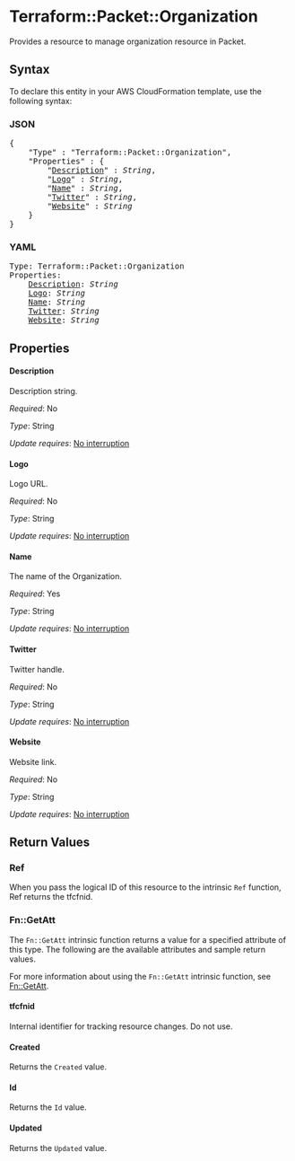 # Terraform::Packet::Organization

Provides a resource to manage organization resource in Packet.

## Syntax

To declare this entity in your AWS CloudFormation template, use the following syntax:

### JSON

<pre>
{
    "Type" : "Terraform::Packet::Organization",
    "Properties" : {
        "<a href="#description" title="Description">Description</a>" : <i>String</i>,
        "<a href="#logo" title="Logo">Logo</a>" : <i>String</i>,
        "<a href="#name" title="Name">Name</a>" : <i>String</i>,
        "<a href="#twitter" title="Twitter">Twitter</a>" : <i>String</i>,
        "<a href="#website" title="Website">Website</a>" : <i>String</i>
    }
}
</pre>

### YAML

<pre>
Type: Terraform::Packet::Organization
Properties:
    <a href="#description" title="Description">Description</a>: <i>String</i>
    <a href="#logo" title="Logo">Logo</a>: <i>String</i>
    <a href="#name" title="Name">Name</a>: <i>String</i>
    <a href="#twitter" title="Twitter">Twitter</a>: <i>String</i>
    <a href="#website" title="Website">Website</a>: <i>String</i>
</pre>

## Properties

#### Description

Description string.

_Required_: No

_Type_: String

_Update requires_: [No interruption](https://docs.aws.amazon.com/AWSCloudFormation/latest/UserGuide/using-cfn-updating-stacks-update-behaviors.html#update-no-interrupt)

#### Logo

Logo URL.

_Required_: No

_Type_: String

_Update requires_: [No interruption](https://docs.aws.amazon.com/AWSCloudFormation/latest/UserGuide/using-cfn-updating-stacks-update-behaviors.html#update-no-interrupt)

#### Name

The name of the Organization.

_Required_: Yes

_Type_: String

_Update requires_: [No interruption](https://docs.aws.amazon.com/AWSCloudFormation/latest/UserGuide/using-cfn-updating-stacks-update-behaviors.html#update-no-interrupt)

#### Twitter

Twitter handle.

_Required_: No

_Type_: String

_Update requires_: [No interruption](https://docs.aws.amazon.com/AWSCloudFormation/latest/UserGuide/using-cfn-updating-stacks-update-behaviors.html#update-no-interrupt)

#### Website

Website link.

_Required_: No

_Type_: String

_Update requires_: [No interruption](https://docs.aws.amazon.com/AWSCloudFormation/latest/UserGuide/using-cfn-updating-stacks-update-behaviors.html#update-no-interrupt)

## Return Values

### Ref

When you pass the logical ID of this resource to the intrinsic `Ref` function, Ref returns the tfcfnid.

### Fn::GetAtt

The `Fn::GetAtt` intrinsic function returns a value for a specified attribute of this type. The following are the available attributes and sample return values.

For more information about using the `Fn::GetAtt` intrinsic function, see [Fn::GetAtt](https://docs.aws.amazon.com/AWSCloudFormation/latest/UserGuide/intrinsic-function-reference-getatt.html).

#### tfcfnid

Internal identifier for tracking resource changes. Do not use.

#### Created

Returns the <code>Created</code> value.

#### Id

Returns the <code>Id</code> value.

#### Updated

Returns the <code>Updated</code> value.

